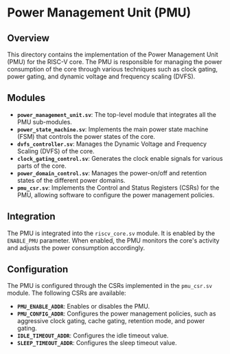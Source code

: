
# Power Management Unit (PMU)

## Overview

This directory contains the implementation of the Power Management Unit (PMU) for the RISC-V core. The PMU is responsible for managing the power consumption of the core through various techniques such as clock gating, power gating, and dynamic voltage and frequency scaling (DVFS).

## Modules

- **`power_management_unit.sv`**: The top-level module that integrates all the PMU sub-modules.
- **`power_state_machine.sv`**: Implements the main power state machine (FSM) that controls the power states of the core.
- **`dvfs_controller.sv`**: Manages the Dynamic Voltage and Frequency Scaling (DVFS) of the core.
- **`clock_gating_control.sv`**: Generates the clock enable signals for various parts of the core.
- **`power_domain_control.sv`**: Manages the power-on/off and retention states of the different power domains.
- **`pmu_csr.sv`**: Implements the Control and Status Registers (CSRs) for the PMU, allowing software to configure the power management policies.

## Integration

The PMU is integrated into the `riscv_core.sv` module. It is enabled by the `ENABLE_PMU` parameter. When enabled, the PMU monitors the core's activity and adjusts the power consumption accordingly.

## Configuration

The PMU is configured through the CSRs implemented in the `pmu_csr.sv` module. The following CSRs are available:

- **`PMU_ENABLE_ADDR`**: Enables or disables the PMU.
- **`PMU_CONFIG_ADDR`**: Configures the power management policies, such as aggressive clock gating, cache gating, retention mode, and power gating.
- **`IDLE_TIMEOUT_ADDR`**: Configures the idle timeout value.
- **`SLEEP_TIMEOUT_ADDR`**: Configures the sleep timeout value.
